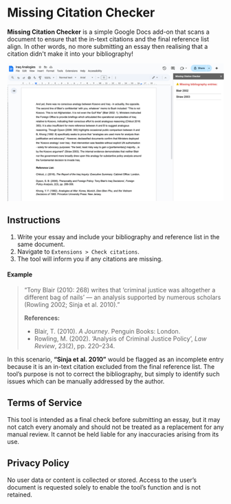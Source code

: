 # Missing Citation Checker

**Missing Citation Checker** is a simple Google Docs add-on that scans a document to ensure that the in-text citations and the final reference list align. In other words, no more submitting an essay then realising that a citation didn't make it into your bibliography!

![Example screenshot of the tool](./screenshot.png)

## Instructions

1. Write your essay and include your bibliography and reference list in the same document.  
2. Navigate to `Extensions > Check citations`.  
3. The tool will inform you if any citations are missing.

#### Example

> “Tony Blair (2010: 268) writes that ‘criminal justice was altogether a different bag of nails’ — an analysis supported by numerous scholars (Rowling 2002; Sinja et al. 2010).”
>
> **References:**
>
> - Blair, T. (2010). *A Journey*. Penguin Books: London.  
> - Rowling, M. (2002). ‘Analysis of Criminal Justice Policy’, *Law Review*, 23(2), pp. 220–234.


In this scenario, **“Sinja et al. 2010”** would be flagged as an incomplete entry because it is an in-text citation excluded from the final reference list. The tool’s purpose is not to correct the bibliography, but simply to identify such issues which can be manually addressed by the author.

## Terms of Service

This tool is intended as a final check before submitting an essay, but it may not catch every anomaly and should not be treated as a replacement for any manual review. It cannot be held liable for any inaccuracies arising from its use.

## Privacy Policy

No user data or content is collected or stored. Access to the user’s document is requested solely to enable the tool’s function and is not retained.
